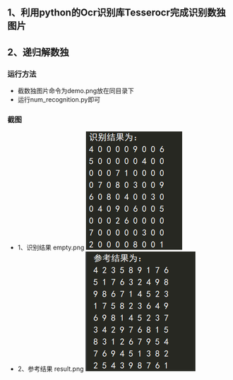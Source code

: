 ## 1、利用python的Ocr识别库Tesserocr完成识别数独图片
## 2、递归解数独

### 运行方法
- 截数独图片命令为demo.png放在同目录下
- 运行num_recognition.py即可

### 截图
- 1、识别结果 empty.png
![image](https://github.com/missheo/OCR-recognition-and-Solve-sudoku-recursively/blob/main/result.png)
- 2、参考结果 result.png
![image](https://github.com/missheo/OCR-recognition-and-Solve-sudoku-recursively/blob/main/empty.png)
